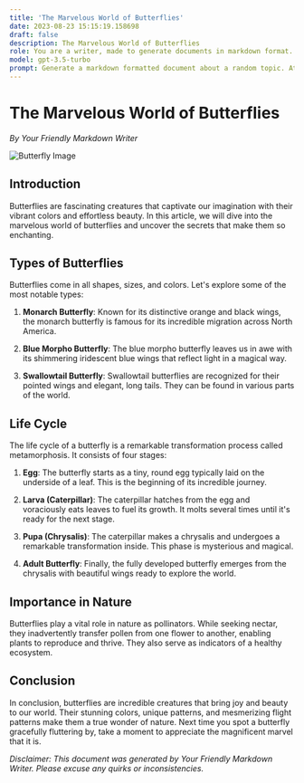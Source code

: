 ```yaml
---
title: 'The Marvelous World of Butterflies'
date: 2023-08-23 15:15:19.158698
draft: false
description: The Marvelous World of Butterflies
role: You are a writer, made to generate documents in markdown format. It is very important that all of the documents you generate are in valid markdown format.
model: gpt-3.5-turbo
prompt: Generate a markdown formatted document about a random topic. At the bottom, include a disclaimer explaining that the document was generated by you. The first line of the document should be the title. Make sure that the entire document is in proper markdown format, using a mix of various tags to make the document visually appealing.
---
```


# The Marvelous World of Butterflies

*By Your Friendly Markdown Writer*

![Butterfly Image](https://example.com/butterfly.jpg)

## Introduction

Butterflies are fascinating creatures that captivate our imagination with their vibrant colors and effortless beauty. In this article, we will dive into the marvelous world of butterflies and uncover the secrets that make them so enchanting.

## Types of Butterflies

Butterflies come in all shapes, sizes, and colors. Let's explore some of the most notable types:

1. **Monarch Butterfly**: Known for its distinctive orange and black wings, the monarch butterfly is famous for its incredible migration across North America.

2. **Blue Morpho Butterfly**: The blue morpho butterfly leaves us in awe with its shimmering iridescent blue wings that reflect light in a magical way.

3. **Swallowtail Butterfly**: Swallowtail butterflies are recognized for their pointed wings and elegant, long tails. They can be found in various parts of the world.

## Life Cycle

The life cycle of a butterfly is a remarkable transformation process called metamorphosis. It consists of four stages:

1. **Egg**: The butterfly starts as a tiny, round egg typically laid on the underside of a leaf. This is the beginning of its incredible journey.

2. **Larva (Caterpillar)**: The caterpillar hatches from the egg and voraciously eats leaves to fuel its growth. It molts several times until it's ready for the next stage.

3. **Pupa (Chrysalis)**: The caterpillar makes a chrysalis and undergoes a remarkable transformation inside. This phase is mysterious and magical.

4. **Adult Butterfly**: Finally, the fully developed butterfly emerges from the chrysalis with beautiful wings ready to explore the world.

## Importance in Nature

Butterflies play a vital role in nature as pollinators. While seeking nectar, they inadvertently transfer pollen from one flower to another, enabling plants to reproduce and thrive. They also serve as indicators of a healthy ecosystem.

## Conclusion

In conclusion, butterflies are incredible creatures that bring joy and beauty to our world. Their stunning colors, unique patterns, and mesmerizing flight patterns make them a true wonder of nature. Next time you spot a butterfly gracefully fluttering by, take a moment to appreciate the magnificent marvel that it is.

*Disclaimer: This document was generated by Your Friendly Markdown Writer. Please excuse any quirks or inconsistencies.*